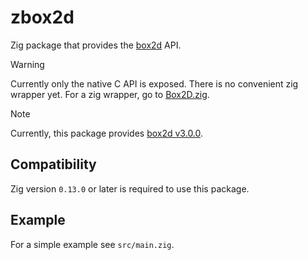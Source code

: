 # zbox2d

Zig package that provides the [box2d](https://box2d.org/) API.

> [!WARNING]
> Currently only the native C API is exposed.
> There is no convenient zig wrapper yet.
> For a zig wrapper, go to [Box2D.zig](https://github.com/bluesillybeard/Box2D.zig).

> [!NOTE]
> Currently, this package provides [box2d v3.0.0](https://github.com/erincatto/box2d/releases/tag/v3.0.0).

## Compatibility

Zig version `0.13.0` or later is required to use this package.

## Example

For a simple example see `src/main.zig`.

